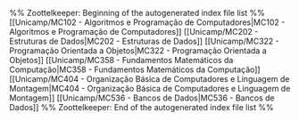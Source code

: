 %% Zoottelkeeper: Beginning of the autogenerated index file list  %%
 [[Unicamp/MC102 - Algoritmos e Programação de Computadores|MC102 - Algoritmos e Programação de Computadores]]
 [[Unicamp/MC202 - Estruturas de Dados|MC202 - Estruturas de Dados]]
 [[Unicamp/MC322 - Programação Orientada a Objetos|MC322 - Programação Orientada a Objetos]]
 [[Unicamp/MC358 - Fundamentos Matemáticos da Computação|MC358 - Fundamentos Matemáticos da Computação]]
 [[Unicamp/MC404 - Organização Básica de Computadores e Linguagem de Montagem|MC404 - Organização Básica de Computadores e Linguagem de Montagem]]
 [[Unicamp/MC536 - Bancos de Dados|MC536 - Bancos de Dados]]
%% Zoottelkeeper: End of the autogenerated index file list  %%
